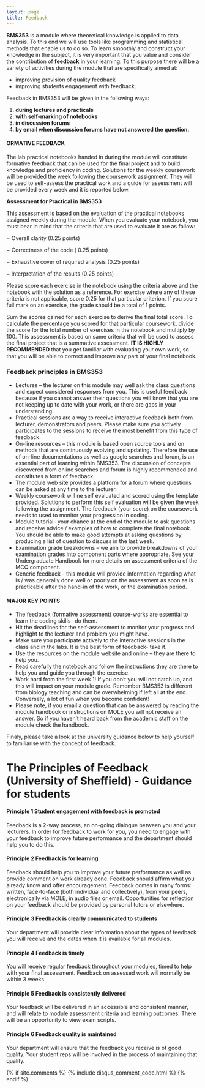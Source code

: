```yaml
---
layout: page
title: Feedback
---
```


**BMS353** is a module where theoretical knowledge is applied to data analysis. To this end we will use tools like programming and statistical methods that enable us to do so. To learn smoothly and construct your knowledge in the subject, it is very important that you value and consider the contribution of **feedback** in your learning. To this purpose there will be a variety of activities during the module that are specifically aimed at:

    
* improving provision of quality feedback
* improving students engagement with feedback. 

Feedback in BMS353 will be given in the following ways:

1. **during lectures and practicals**
2. **with self-marking of notebooks**
3. **in discussion forums**
4. **by email when discussion forums have not answered the question.** 


#### ORMATIVE FEEDBACK 
The lab practical notebooks handed in during the module will constitute formative feedback that can be used for the final project and to build knowledge and proficiency in coding.
Solutions for the weekly coursework will be provided the week following the coursework assignment. They will be used to self-assess the practical work and a guide for assessment will be provided every week and it is reported below. 

**Assessment for Practical in BMS353**

This assessment is based on the evaluation of the practical notebooks assigned weekly during the module. When you evaluate your notebook, you must bear in mind that the criteria that are used to evaluate it are as follow:  

−	Overall clarity (0.25 points)
 
−	Correctness of the code ( 0.25 points)

−	Exhaustive cover of required analysis (0.25 points)

−	Interpretation of the results (0.25 points) 

Please score each exercise in the notebook using the criteria above and the notebook with the solution as a reference.  For exercise where any of these criteria is not applicable, score 0.25 for that particular criterion. If you score full mark on an exercise, the grade should be a total of 1 points.  

Sum the scores gained for each exercise to derive the final total score. To calculate the percentage you scored for that particular coursework, divide the score for the total number of exercises in the notebook and multiply by 100. This assessment is based on same criteria that will be used to assess the final project that is a summative assessment. **IT IS HIGHLY RECOMMENDED** that you get familiar with evaluating your own work, so that you will be able to correct and improve any part of your final notebook. 



### Feedback principles in BMS353

* Lectures – the lecturer on this module may well ask the class questions and expect considered responses from you. This is useful feedback because if you cannot answer their questions you will know that you are not keeping up to date with your work, or there are gaps in your understanding.
* Practical sessions are a way to receive interactive feedback both from lecturer, demonstrators and peers. Please make sure you actively participates to the sessions to receive the most benefit from this type of feedback.  
* On-line resources – this module is based open source tools and on methods that are continuously evolving and updating. Therefore the use of on-line documentations as well as google searches and forum, is an essential part of learning within BMS353. The discussion of concepts discovered from online searches and forum is highly recommended and constitutes a form of feedback. 
* The module web site provides a platform for a forum where questions can be asked at any time to the lecturer. 
* Weekly coursework will ne self evaluated and scored using the template provided. Solutions to perform this self evaluation will be given the week following the assignment. The feedback (your score) on the coursework needs to used to monitor your progression in coding.
* Module tutorial– your chance at the end of the module to ask questions and receive advice / examples of how to complete the final notebook. You should be able to make good attempts at asking questions by producing a list of question to discuss in the last week. 
* Examination grade breakdowns – we aim to provide breakdowns of your examination grades into component parts where appropriate. See your Undergraduate Handbook for more details on assessment criteria of the MCQ component.
* Generic feedback – this module will provide information regarding what is / was generally done well or poorly on the assessment as soon as is practicable after the hand-in of the work, or the examination period.

#### MAJOR KEY POINTS

* The feedback (formative assessment) course-works are essential to learn the coding skills– do them.  
* Hit the deadlines for the self-assessment to monitor your progress and highlight to the lecturer and problem you might have. 
* Make sure you participate actively to the interactive sessions in the class and in the labs. It is the best form of feedback- take it.  
* Use the resources on the module website and online – they are there to help you.  
* Read carefully the notebook and follow the instructions they are there to help you and guide you through the exercise. 
* Work hard from the first week 1!  If you don’t you will not catch up, and this will impact on your module grade. Remember BMS353 is different from biology teaching and can be overwhelming if left all at the end. Conversely, a lot of fun when you become confident!
* Please note, if you email a question that can be answered by reading the module handbook or instructions on MOLE you will not receive an answer.  So if you haven’t heard back from the academic staff on the module check the handbook.


Finaly, please take a look at the university guidance below to help yourself to familiarise with the concept of feedback. 

# The Principles of Feedback (University of Sheffield) - Guidance for students

#### Principle 1 Student engagement with feedback is promoted 
Feedback is a 2-way process, an on-going dialogue between you and your lecturers. In order for feedback to work 
for you, you need to engage with your feedback to improve future performance and the department should help you to
do this.

#### Principle 2 Feedback is for learning 
Feedback should help you to improve your future performance as well as provide comment on work already done.
Feedback should affirm what you already know and offer encouragement. Feedback comes in many forms: written, face-to-face (both individual and collectively), from your peers, electronically via MOLE, in audio files or email. Opportunities for reflection on your feedback should be provided by personal tutors or elsewhere.


#### Principle 3 Feedback is clearly communicated to students 
Your department will provide clear information about the types of feedback you will receive and the dates when it is available for all modules.

#### Principle 4 Feedback is timely 
You will receive regular feedback throughout your modules, timed to help with your final assessment. Feedback on assessed work will normally be within 3 weeks.

#### Principle 5 Feedback is consistently delivered 
Your feedback will be delivered in an accessible and consistent manner, and will relate to module assessment 
criteria and learning outcomes. There will be an opportunity to view exam scripts.

#### Principle 6 Feedback quality is maintained 
Your department will ensure that the feedback you receive is of good quality. Your student reps will be involved in the process of maintaining that quality.



{% if site.comments %}
{% include disqus_comment_code.html %}
{% endif %}
